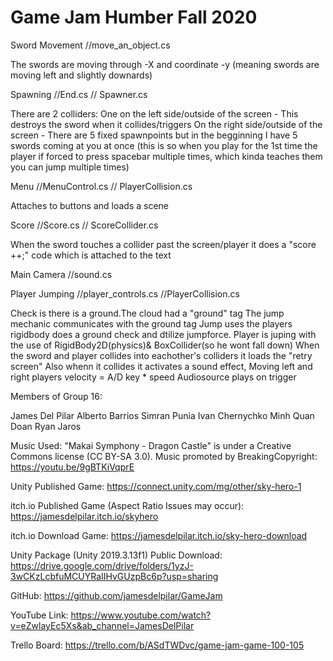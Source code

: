 # Game Jam Humber Fall 2020

Sword Movement //move_an_object.cs

The swords are moving through -X and  coordinate -y (meaning swords are moving left and slightly downards)


Spawning //End.cs // Spawner.cs

There are 2 colliders:
One on the left side/outside of the screen - This destroys the sword when it collides/triggers
On the right side/outside of the screen - There are 5 fixed spawnpoints but in the begginning I have 5 swords coming at you at once (this is so when you play for the 1st time the player if forced to press spacebar multiple times, which kinda teaches them you can jump multiple times)

Menu //MenuControl.cs // PlayerCollision.cs

Attaches to buttons and loads a scene

Score //Score.cs // ScoreCollider.cs

When the sword touches a collider past the screen/player it does a "score ++;" code which is attached to the text

Main Camera //sound.cs

Player Jumping //player_controls.cs //PlayerCollision.cs

Check is there is a ground.The cloud had a "ground" tag 
The jump mechanic communicates with the ground tag
Jump uses the players rigidbody does a ground check and dtilize jumpforce.
Player is juping with the use of RigidBody2D(physics)& BoxCollider(so he wont fall down)
When the sword and player collides into eachother's colliders it loads the "retry screen" Also whenn it collides it activates a sound effect,
Moving left and right
players velocity = A/D key * speed
Audiosource plays on trigger

Members of Group 16:

James Del Pilar 
Alberto Barrios 
Simran Punia 
Ivan Chernychko 
Minh Quan Doan 
Ryan Jaros


Music Used:
"Makai Symphony - Dragon Castle" is under a Creative Commons license (CC BY-SA 3.0).
Music promoted by BreakingCopyright: https://youtu.be/9gBTKiVqprE

Unity Published Game:
https://connect.unity.com/mg/other/sky-hero-1

itch.io Published Game (Aspect Ratio Issues may occur):
https://jamesdelpilar.itch.io/skyhero

itch.io Download Game:
https://jamesdelpilar.itch.io/sky-hero-download

Unity Package (Unity 2019.3.13f1) Public Download:
https://drive.google.com/drive/folders/1yzJ-3wCKzLcbfuMCUYRaIIHvGUzpBc6p?usp=sharing

GitHub:
https://github.com/jamesdelpilar/GameJam

YouTube Link:
https://www.youtube.com/watch?v=eZwlayEc5Xs&ab_channel=JamesDelPilar

Trello Board:
https://trello.com/b/ASdTWDvc/game-jam-game-100-105

